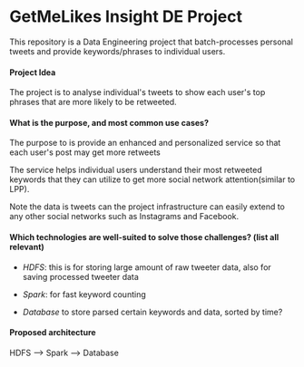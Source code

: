# GetMeLikes Insight DE Project
This repository is a Data Engineering project that batch-processes personal tweets
and provide keywords/phrases to individual users.

#### Project Idea
The project is to analyse individual's tweets to show each user's top phrases
that are more likely to be retweeted.

#### What is the purpose, and most common use cases?
The purpose to is provide an enhanced and personalized service so that each user's post
may get more retweets

The service helps individual users understand their most retweeted keywords that
they can utilize to get more social network attention(similar to LPP).

Note the data is tweets can the project infrastructure can easily extend to
any other social networks such as Instagrams and Facebook.

#### Which technologies are well-suited to solve those challenges? (list all relevant)

- *HDFS*: this is for storing large amount of raw tweeter data, also for saving
processed tweeter data

- *Spark*: for fast keyword counting

- *Database* to store parsed certain keywords and data, sorted by time?

#### Proposed architecture

HDFS --> Spark --> Database
